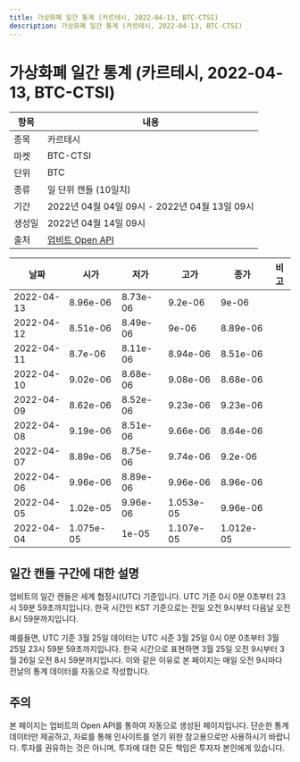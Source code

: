 ```yaml
---
title: 가상화폐 일간 통계 (카르테시, 2022-04-13, BTC-CTSI)
description: 가상화폐 일간 통계 (카르테시, 2022-04-13, BTC-CTSI)
---
```



가상화폐 일간 통계 (카르테시, 2022-04-13, BTC-CTSI)
===

|항목|내용|
|--|--|
|종목|카르테시|
|마켓|BTC-CTSI|
|단위|BTC|
|종류|일 단위 캔들 (10일치)|
|기간|2022년 04월 04일 09시 - 2022년 04월 13일 09시|
|생성일|2022년 04월 14일 09시|
|출처|[업비트 Open API](https://docs.upbit.com)|


|날짜|시가|저가|고가|종가|비고|
|--|--|--|--|--|--|
|2022-04-13|8.96e-06|8.73e-06|9.2e-06|9e-06|    |
|2022-04-12|8.51e-06|8.49e-06|9e-06|8.89e-06|    |
|2022-04-11|8.7e-06|8.11e-06|8.94e-06|8.51e-06|    |
|2022-04-10|9.02e-06|8.68e-06|9.08e-06|8.68e-06|    |
|2022-04-09|8.62e-06|8.52e-06|9.23e-06|9.23e-06|    |
|2022-04-08|9.19e-06|8.51e-06|9.66e-06|8.64e-06|    |
|2022-04-07|8.89e-06|8.75e-06|9.74e-06|9.2e-06|    |
|2022-04-06|9.96e-06|8.89e-06|9.96e-06|8.96e-06|    |
|2022-04-05|1.02e-05|9.96e-06|1.053e-05|9.96e-06|    |
|2022-04-04|1.075e-05|1e-05|1.107e-05|1.012e-05|    |


일간 캔들 구간에 대한 설명
---


업비트의 일간 캔들은 세계 협정시(UTC) 기준입니다. 
UTC 기준 0시 0분 0초부터 23시 59분 59초까지입니다. 
한국 시간인 KST 기준으로는 전일 오전 9시부터 다음날 오전 8시 59분까지입니다. 


예를들면, UTC 기준 3월 25일 데이터는 UTC 시준 3월 25일 0시 0분 0초부터 3월 25일 23시 59분 59초까지입니다. 
한국 시간으로 표현하면 3월 25일 오전 9시부터 3월 26일 오전 8시 59분까지입니다. 
이와 같은 이유로 본 페이지는 매일 오전 9시마다 전날의 통계 데이터를 자동으로 작성합니다. 


주의
---


본 페이지는 업비트의 Open API를 통하여 자동으로 생성된 페이지입니다. 
단순한 통계 데이터만 제공하고, 자료를 통해 인사이트를 얻기 위한 참고용으로만 사용하시기 바랍니다. 
투자를 권유하는 것은 아니며, 투자에 대한 모든 책임은 투자자 본인에게 있습니다. 
